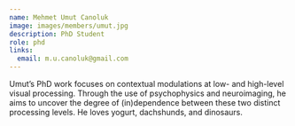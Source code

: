 ```yaml
---
name: Mehmet Umut Canoluk
image: images/members/umut.jpg
description: PhD Student
role: phd
links:
  email: m.u.canoluk@gmail.com
---
```


Umut’s PhD work focuses on contextual modulations at low- and high-level visual processing. Through the use of psychophysics and neuroimaging, he aims to uncover the degree of (in)dependence between these two distinct processing levels. He loves yogurt, dachshunds, and dinosaurs.
